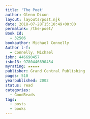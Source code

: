 ```yaml
---
title: 'The Poet'
author: Glenn Dixon
layout: layouts/post.njk
date: 2018-07-28T15:10:49+00:00
permalink: /the-poet/
Book Id:
  - 32506
bookauthor: Michael Connelly
Author l-f:
  - Connelly, Michael
isbn: 446690457
isbn13: 9780446690454
myrating: ★★★★★
publisher: Grand Central Publishing
pages: 510
yearpublished: 2002
status: read
categories:
  - GoodReads
tags:
  - posts
  - books
---
```

